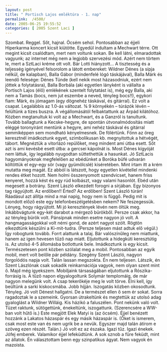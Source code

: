 ```yaml
---
layout: post
title: " Portisch Lajos emléktúra - 1. nap"
permalink:  /4500/ 
date: 2005-06-25 19:55:52
categories: [ 2005 Szent Laci ]
---
```

Szombat. Reggel. Sőt, hajnal. &Ouml;csém sehol. Pontosabban az éjjeli Hiperkarma koncert kicsit kiütötte. Egyedül indultam a Mechwart térre. Ott megint kicsit csalódtam, mert nem voltunk sokan. Be kell látni, elmaradottak vagyunk; az internet még nem a legjobb szervezési mód. Azért nem törtem le, mert a SztLaci kréme ott volt. Bár Lotti hiányzott&hellip; A tisztesség és a teljesség igényével felsorolom a látott embereket: Wildner Dénes (a sípja nélkül, de kalapban), Balla Gábor (mindenfelé lógó táskájával), Balla Márk és leendő felesége: Dénes Tünde (kell nekik most házasodniuk, ezért nem jöttek a folytatásra), Balla Borbála (aki egyetlen lányként is vállalta a Portisch Lajos (élő) emlékének szentelt folytatást is), még egy Balla, aki nem a Tamás (bocs, nem jut eszembe a neved, tényleg bocs!!), egykori fiam: Márk, és jómagam (egy dögnehéz táskával, és gitárral). Ez volt a csapat. Legalábbis az 1.0-ás változat. &frac34; 9 környékén &ndash; túrázók lévén &ndash; felültünk a tizes buszra. A végállomásától felbaktattunk az Árpád kilátóhoz. Közben megtanultuk ki volt az a Mechwart, és a Ganzról is tanultunk. Tovább ballagtunk a Kecske-hegyre, de spontán útvonalmódosítás miatt eléggé toronyiránt mentünk a hegyre, ami nehéz táskával és gitárral semmiképpen sem mondható kényelmesnek. De fölértünk. Fönn az öreg keresztnél imádkoztunk egyet, szimbolikusan kb. megnyitottuk a hétvégét, tábort. Megnéztük a vitorlázó repülőket, meg mindent ami útba esett. Sőt azt is ami kevésbé esett útba: a gercsei kápolnát is. Most Dénes kígyóját nem láttuk, így legalább nyugodtan süttethettük a hasunkat. Jó SztLacis hagyományoknak megfelelően az ebédünket a Boróka büfé udvarán költöttük el egy-egy sör (vagy gyümölcslé) kíséretében. Mint írtam itt a krém mutatta meg magát. Ez abból is látszott, hogy egyetlen kívétellel mindenki rendes étket hozott. Nem holmi összenyomott szendvicset, hanem friss kenyeret, hozzá kést és egy rúd kolbászt, vagy valami hasonlót. Ebéd után megesett a botrány. Szent László elkezdett forogni a sírjában. Egy bizonyos tag rágyújtott. Az erdőben!! Érted? Az erdőben! Szent László túrán! Ráadásul azt állítja mind a mai napig, hogy nem is függő. Pedig mit is mondott előző este egy telefonbeszélgetésben nekem? Ne feszegessük. Lényeg, hogy rágyújtott. Mi jó keresztények lévén nem öltük meg. Inkábbvágtunk egy-két darabot a mérgező bürökből. Persze csak akkor, ha az tényleg bürök volt. Pánsípnak minden esetre nagyon jó volt. A hangmagasságokkal volt némi gond, de azért nagyot szólt. Rögtön elkezdtünk készülni a Ki-mit-tudra. (Persze teljesen mást adtuk elő végül.) &Iacute;gy robogtunk tovább. Forrt alattunk a talaj. Bár valószínűleg nem miattunk, hanem az igen hevesen tűző nap miatt. Eljutottunk a hidegkúti keresztútig is. Az utolsó 4-5 állomásba botlottunk bele. Imádkoztunk is egy kicsit. Természetesen pont közben szólalat meg a mobil. Pontosabban az egyik mobil, mert volt belőle pár példány. Szegény Szent László, nagyon forgolódós napja volt. Talán lassan megszokta. Én nem teljesen. Látszik, én Szent Lászlónak csak sokadik reinkarnációja vagyok, nem olyan szent mint ő. Majd még igyekszem. Mobiljaink társaságában eljutottunk a Rószika-forrásig is. A tűző napon elgyalogoltunk Solymár templomáig, de már nagyon melegünk volt. A csap tekerőkéje meg le volt törve. Élni kell, így beültünk a sarki kiskocsmába. Jobb híjján. Iszogatás közben okosodtunk. Tényleg. Jó volt Dénest hallgatni. De a természet ellen ő sem ér sokat. Sorra ragadoztak le a szemeink. Gyorsan útrakeltünk és megtettük az utolsó adag gyaloglást a Wildner Willáig. Kis házikó a faluszélen. Pont nekünk való volt. Tüzet raktunk, sütögettünk, énekeltünk, iszogattunk. (Szerencsére a WW-ban volt hűtő is.) Este megjött Elek Matyi is (az öcsém). Éjjel benézett hozzánk a Lakatos házaspár és egy másik házaspár is. (Őket is ismerem, csak most este van és nem ugrik be a nevük. Egyszer majd talán átírom e szöveg ezen részét. Talán.) Jó volt ez az északa. Igazi tűz. Igazi énekek. Jófej emberek. Valamikor éjjel lefeküdtünk. A sok sznob a fűre feküdt, mint az állatok. Én választottam benn egy szinpatikus ágyat. Nem vagyok én mazoista.

